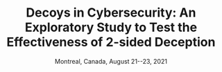 ---
title: "Decoys in Cybersecurity: An Exploratory Study to Test the Effectiveness of 2-sided Deception"
collection: publications
# permalink: /publication/2009-10-01-paper-title-number-1
# excerpt: 'This paper is about the number 1. The number 2 is left for future work.'
date: Montreal, Canada, August 21--23, 2021
venue: 'IJCAI-ACD 2021: IJCAI First International Workshop on Adaptive Cyber Defense'
paperurl: 'https://arxiv.org/pdf/2108.11037.pdf'
---